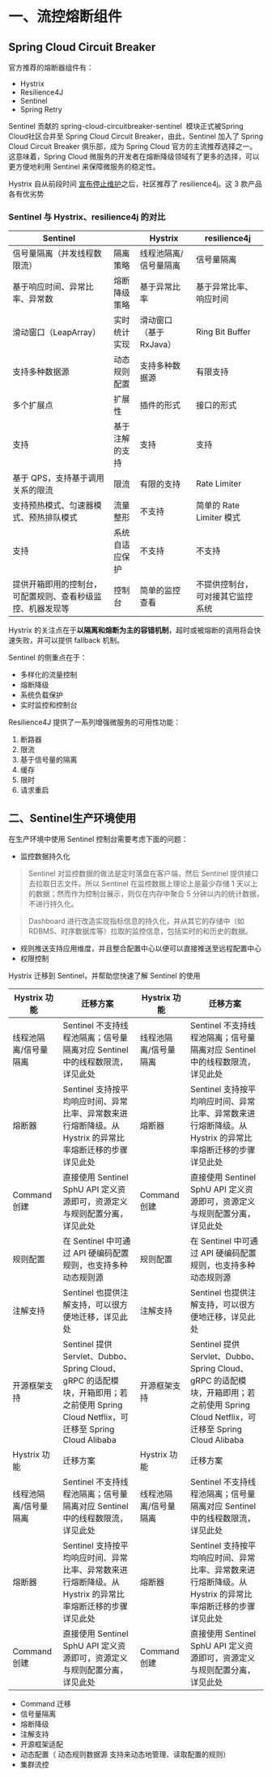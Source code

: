 # 一、流控熔断组件



## Spring Cloud Circuit Breaker

官方推荐的熔断器组件有：

* Hystrix
* Resilience4J
* Sentinel
* Spring Retry

Sentinel 贡献的 spring-cloud-circuitbreaker-sentinel  模块正式被Spring Cloud社区合并至 Spring Cloud Circuit Breaker，由此，Sentinel 加入了 Spring Cloud Circuit Breaker 俱乐部，成为 Spring Cloud 官方的主流推荐选择之一。这意味着，Spring Cloud 微服务的开发者在熔断降级领域有了更多的选择，可以更方便地利用 Sentinel 来保障微服务的稳定性。

Hystrix 自从前段时间 [宣布停止维护](https://yq.aliyun.com/go/articleRenderRedirect?spm=a2c4e.11153940.0.0.6c726b9eOj5dcs&url=https%3A%2F%2Fgithub.com%2FNetflix%2FHystrix%23hystrix-status)之后，社区推荐了 resilience4j。这 3 款产品各有优劣势

### Sentinel 与 Hystrix、resilience4j 的对比

| Sentinel                      |         | Hystrix         | resilience4j        |
| ----------------------------- | ------- | --------------- | ------------------- |
| 信号量隔离（并发线程数限流）                | 隔离策略    | 线程池隔离/信号量隔离     | 信号量隔离               |
| 基于响应时间、异常比率、异常数               | 熔断降级策略  | 基于异常比率          | 基于异常比率、响应时间         |
| 滑动窗口（LeapArray）               | 实时统计实现  | 滑动窗口（基于 RxJava） | Ring Bit Buffer     |
| 支持多种数据源                       | 动态规则配置  | 支持多种数据源         | 有限支持                |
| 多个扩展点                         | 扩展性     | 插件的形式           | 接口的形式               |
| 支持                            | 基于注解的支持 | 支持              | 支持                  |
| 基于 QPS，支持基于调用关系的限流            | 限流      | 有限的支持           | Rate Limiter        |
| 支持预热模式、匀速器模式、预热排队模式           | 流量整形    | 不支持             | 简单的 Rate Limiter 模式 |
| 支持                            | 系统自适应保护 | 不支持             | 不支持                 |
| 提供开箱即用的控制台，可配置规则、查看秒级监控、机器发现等 | 控制台     | 简单的监控查看         | 不提供控制台，可对接其它监控系统    |

Hystrix 的关注点在于**以隔离和熔断为主的容错机制**，超时或被熔断的调用将会快速失败，并可以提供 fallback 机制。



Sentinel 的侧重点在于：

- 多样化的流量控制
- 熔断降级
- 系统负载保护
- 实时监控和控制台



Resilience4J 提供了一系列增强微服务的可用性功能：

1. 断路器
2. 限流
3. 基于信号量的隔离
4. 缓存
5. 限时
6. 请求重启



## 二、Sentinel生产环境使用

在生产环境中使用 Sentinel 控制台需要考虑下面的问题：

- 监控数据持久化

> Sentinel 对监控数据的做法是定时落盘在客户端，然后 Sentinel 提供接口去拉取日志文件。所以 Sentinel 在监控数据上理论上是最少存储 1 天以上的数据；然而作为控制台展示，则仅在内存中聚合 5 分钟以内的统计数据，不进行持久化。

> Dashboard 进行改造实现指标信息的持久化，并从其它的存储中（如 RDBMS、时序数据库等）拉取的监控信息，包括实时的和历史的数据。

- 规则推送支持应用维度，并且整合配置中心以便可以直接推送至远程配置中心
- 权限控制



Hystrix 迁移到 Sentinel，并帮助您快速了解 Sentinel 的使用



| Hystrix 功能  | 迁移方案                                     | Hystrix 功能  | 迁移方案                                     |
| ----------- | ---------------------------------------- | ----------- | ---------------------------------------- |
| 线程池隔离/信号量隔离 | Sentinel 不支持线程池隔离；信号量隔离对应 Sentinel 中的线程数限流，详见此处 | 线程池隔离/信号量隔离 | Sentinel 不支持线程池隔离；信号量隔离对应 Sentinel 中的线程数限流，详见此处 |
| 熔断器         | Sentinel 支持按平均响应时间、异常比率、异常数来进行熔断降级。从 Hystrix 的异常比率熔断迁移的步骤详见此处 | 熔断器         | Sentinel 支持按平均响应时间、异常比率、异常数来进行熔断降级。从 Hystrix 的异常比率熔断迁移的步骤详见此处 |
| Command 创建  | 直接使用 Sentinel SphU API 定义资源即可，资源定义与规则配置分离，详见此处 | Command 创建  | 直接使用 Sentinel SphU API 定义资源即可，资源定义与规则配置分离，详见此处 |
| 规则配置        | 在 Sentinel 中可通过 API 硬编码配置规则，也支持多种动态规则源   | 规则配置        | 在 Sentinel 中可通过 API 硬编码配置规则，也支持多种动态规则源   |
| 注解支持        | Sentinel 也提供注解支持，可以很方便地迁移，详见此处           | 注解支持        | Sentinel 也提供注解支持，可以很方便地迁移，详见此处           |
| 开源框架支持      | Sentinel 提供 Servlet、Dubbo、Spring Cloud、gRPC 的适配模块，开箱即用；若之前使用 Spring Cloud Netflix，可迁移至 Spring Cloud Alibaba | 开源框架支持      | Sentinel 提供 Servlet、Dubbo、Spring Cloud、gRPC 的适配模块，开箱即用；若之前使用 Spring Cloud Netflix，可迁移至 Spring Cloud Alibaba |
| Hystrix 功能  | 迁移方案                                     | Hystrix 功能  | 迁移方案                                     |
| 线程池隔离/信号量隔离 | Sentinel 不支持线程池隔离；信号量隔离对应 Sentinel 中的线程数限流，详见此处 | 线程池隔离/信号量隔离 | Sentinel 不支持线程池隔离；信号量隔离对应 Sentinel 中的线程数限流，详见此处 |
| 熔断器         | Sentinel 支持按平均响应时间、异常比率、异常数来进行熔断降级。从 Hystrix 的异常比率熔断迁移的步骤详见此处 | 熔断器         | Sentinel 支持按平均响应时间、异常比率、异常数来进行熔断降级。从 Hystrix 的异常比率熔断迁移的步骤详见此处 |
| Command 创建  | 直接使用 Sentinel SphU API 定义资源即可，资源定义与规则配置分离，详见此处 | Command 创建  | 直接使用 Sentinel SphU API 定义资源即可，资源定义与规则配置分离，详见此处 |

* Command 迁移
* 信号量隔离
* 熔断降级
* 注解支持
* 开源框架适配
* 动态配置（ 动态规则数据源 支持来动态地管理、读取配置的规则）
* 集群流控